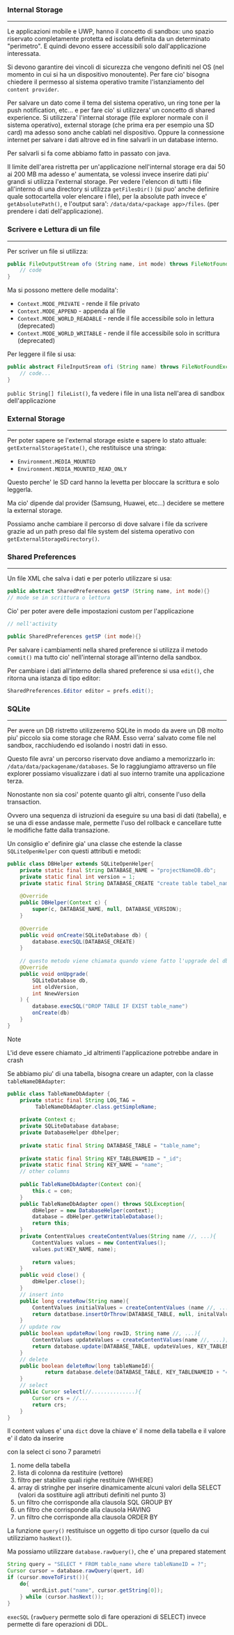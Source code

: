 ### Internal Storage
---
Le applicazioni mobile e UWP, hanno il concetto di sandbox: uno spazio riservato completamente protetta ed isolata definita da un determinato "perimetro". E quindi devono essere accessibili solo dall'applicazione interessata. 

Si devono garantire dei vincoli di sicurezza che vengono definiti nel OS (nel momento in cui si ha un dispositivo monoutente). Per fare cio' bisogna chiedere il permesso al sistema operativo tramite l'istanziamento del `content provider`.

Per salvare un dato come il tema del sistema operativo, un ring tone per la push notification, etc... e per fare cio' si utilizzera' un concetto di shared experience. Si utilizzera' l'internal storage (file explorer normale con il sistema operativo), external storage (che prima era per esempio una SD card) ma adesso sono anche cablati nel dispositivo. Oppure la connessione internet per salvare i dati altrove ed in fine salvarli in un database interno.

Per salvarli si fa come abbiamo fatto in passato con java.

Il limite dell'area ristretta per un'applicazione nell'internal storage era dai 50 ai 200 MB ma adesso e' aumentata, se volessi invece inserire dati piu' grandi si utilizza l'external storage. Per vedere l'elencon di tutti i file all'interno di una directory si utilizza `getFilesDir()` (si puo' anche definire quale sottocartella voler elencare i file), per la absolute path invece e' `getAbsolutePath()`, e l'output sara': `/data/data/<package app>/files`. (per prendere i dati dell'applicazione).
### Scrivere e Lettura di un file
---
Per scriver un file si utilizza: 

``` java
public FileOutputStream ofo (String name, int mode) throws FileNotFoundException{
	// code
}
```

Ma si possono mettere delle modalita': 
- `Context.MODE_PRIVATE` - rende il file privato
- `Context.MODE_APPEND` - appenda al file
- `Context.MODE_WORLD_READABLE` - rende il file accessibile solo in lettura (deprecated)
- `Context.MODE_WORLD_WRITABLE` - rende il file accessibile solo in scrittura (deprecated)

Per leggere il file si usa: 

```java
public abstract FileInputSream ofi (String name) throws FileNotFoundException {
	// code...
}
```

`public String[] fileList()`, fa vedere i file in una lista nell'area di sandbox dell'applicazione
### External Storage
---
Per poter sapere se l'external storage esiste e sapere lo stato attuale: 
`getExternalStorageState()`, che restituisce una stringa:
- `Environment.MEDIA_MOUNTED`
- `Environment.MEDIA_MOUNTED_READ_ONLY`

Questo perche' le SD card hanno la levetta per bloccare la scrittura e solo leggerla. 

Ma cio' dipende dal provider (Samsung, Huawei, etc...) decidere se mettere la external storage.

Possiamo anche cambiare il percorso di dove salvare i file da scrivere grazie ad un path preso dal file system del sistema operativo con `getExternalStorageDirectory()`.
### Shared Preferences
---
Un file XML che salva i dati e per poterlo utilizzare si usa:

```java
public abstract SharedPreferences getSP (String name, int mode){}
// mode se in scrittura o lettura 
```

Cio' per poter avere delle impostazioni custom per l'applicazione

```java
// nell'activity

public SharedPreferences getSP (int mode){}
```

Per salvare i cambiamenti nella shared preference si utilizza il metodo `commit()` ma tutto cio' nell'internal storage all'interno della sandbox.

Per cambiare i dati all'interno della shared preference si usa `edit()`, che ritorna una istanza di tipo editor:

```java
SharedPreferences.Editor editor = prefs.edit();
```
### SQLite
---
Per avere un DB ristretto utilizzeremo SQLite in modo da avere un DB molto piu' piccolo sia come storage che RAM. Esso verra' salvato come file nel sandbox, racchiudendo ed isolando i nostri dati in esso.

Questo file avra' un percorso riservato dove andiamo a memorizzarlo in: `/data/data/packagename/databases`. Se lo raggiungiamo attraverso un file explorer possiamo visualizzare i dati al suo interno tramite una applicazione terza.

Nonostante non sia cosi' potente quanto gli altri, consente l'uso della transaction.

Ovvero una sequenza di istruzioni da eseguire su una basi di dati (tabella), e se una di esse andasse male, permette l'uso del rollback e cancellare tutte le modifiche fatte dalla transazione.

Un consiglio e' definire gia' una classe che estende la classe `SQLiteOpenHelper` con questi attributi e metodi:

``` java
public class DBHelper extends SQLiteOpenHelper{
	private static final String DATABASE_NAME = "projectNameDB.db";
	private static final int version = 1;
	private static final String DATABASE_CREATE "create table tabel_name (_id integer primary key autoincrement ..."
	
	@Override
	public DBHelper(Context c) {
		super(c, DATABASE_NAME, null, DATABASE_VERSION);
	}
	
	@Override
	public void onCreate(SQLiteDatabase db) {
		database.execSQL(DATABASE_CREATE)
	}
	
	// questo metodo viene chiamata quando viene fatto l'upgrade del db
	@Override
	public void onUpgrade(
		SQLiteDatabase db, 
		int oldVersion, 
		int NnewVersion
	) {
		database.execSQL("DROP TABLE IF EXIST table_name")
		onCreate(db)
	}
}
```

>[!NOTE]
>L'id deve essere chiamato \_id altrimenti l'applicazione potrebbe andare in crash

Se abbiamo piu' di una tabella, bisogna creare un adapter, con la classe `tableNameDBAdapter`:

```java
public class TableNameDbAdapter {
	private static final String LOG_TAG =
		 TableNameDbAdapter.class.getSimpleName;
	
	private Context c;
	private SQLiteDatabase database;
	private DatabaseHelper dbhelper;
	
	private static final String DATABASE_TABLE = "table_name";
	
	private static final String KEY_TABLENAMEID = "_id";
	private static final String KEY_NAME = "name";
	// other columns
	
	public TableNameDbAdapter(Context con){
		this.c = con;
	}
	public TableNameDbAdapter open() throws SQLException{
		dbHelper = new DatabaseHelper(context);
		database = dbHelper.getWritableDatabase();
		return this;
	}
	private ContentValues createContentValues(String name //, ...){
		ContentValues values = new ContentValues();
		values.put(KEY_NAME, name);
		
		return values;
	}
	public void close() {
		dbHelper.close();
	}
	// insert into
	public long createRow(String name){
		ContentValues initialValues = createContentValues (name //, ...);
		return datatbase.insertOrThrow(DATABASE_TABLE, null, initalValue);
	}
	// update row
	public boolean updateRow(long rowID, String name //, ...){
		ContentValues updateValues = createContentValues(name //, ...);
		return database.update(DATABASE_TABLE, updateValues, KEY_TABLENAMEID + "=" + tableNameId, null) > 0;
	}
	// delete
	public boolean deleteRow(long tableNameId){
			return database.delete(DATABASE_TABLE, KEY_TABLENAMEID + "=" + tableNameId, null) > 0;
	}
	// select
	public Cursor select(//..............){
		Cursor crs = //...
		return crs;
	}
}
```

Il content values e' una `dict` dove la chiave e' il nome della tabella e il valore e' il dato da inserire

con la select ci sono 7 parametri
1. nome della tabella
2. lista di colonna da restituire (vettore)
3. filtro per stabilire quali righe restituire (WHERE)
4. array di stringhe per inserire dinamicamente alcuni valori della SELECT (valori da sostituire agli attributi definiti nel punto 3)
5. un filtro che corrisponde alla clausola SQL GROUP BY
6. un filtro che corrisponde alla clausola HAVING
7. un filtro che corrisponde alla clausola ORDER BY

La funzione `query()` restituisce un oggetto di tipo cursor (quello da cui utilizziamo `hasNext()`).

Ma possiamo utilizzare `database.rawQuery()`, che e' una prepared statement

```java
String query = "SELECT * FROM table_name where tableNameID = ?";
Cursor cursor = database.rawQuery(quert, id)
if (cursor.moveToFirst()){
	do{
		wordList.put("name", cursor.getString[0]);
	} while (cursor.hasNext());
}
```

`execSQL` (`rawQuery` permette solo di fare operazioni di SELECT) invece permette di fare operazioni di DDL.
